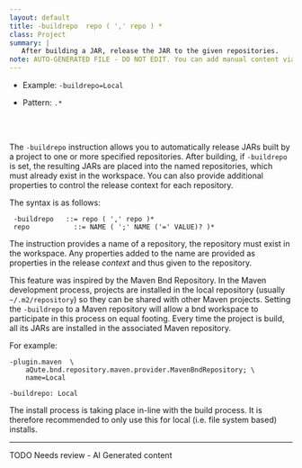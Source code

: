 ```yaml
---
layout: default
title: -buildrepo  repo ( ',' repo ) *
class: Project
summary: |
   After building a JAR, release the JAR to the given repositories.
note: AUTO-GENERATED FILE - DO NOT EDIT. You can add manual content via same filename in ext folder. 
---
```


- Example: `-buildrepo=Local`

- Pattern: `.*`

<!-- Manual content from: ext/buildrepo.md --><br /><br />

The `-buildrepo` instruction allows you to automatically release JARs built by a project to one or more specified repositories. After building, if `-buildrepo` is set, the resulting JARs are placed into the named repositories, which must already exist in the workspace. You can also provide additional properties to control the release context for each repository.

The syntax is as follows:

	 -buildrepo   ::= repo ( ',' repo )*
	 repo			::= NAME ( ';' NAME ('=' VALUE)? )*
	 
The instruction provides a name of a repository, the repository must exist in the workspace. Any properties added to the name are provided as properties in the release _context_ and thus given to the repository.

This feature was inspired by the Maven Bnd Repository. In the Maven development process, projects are installed in the local repository (usually `~/.m2/repository`) so they can be shared with other Maven projects. Setting the `-buildrepo` to a Maven repository will allow a bnd workspace to participate in this process on equal footing. Every time the project is build, all its JARs are installed in the associated Maven repository.

For example:

	-plugin.maven  \
		aQute.bnd.repository.maven.provider.MavenBndRepository; \
		name=Local
		
	-buildrepo: Local

The install process is taking place in-line with the build process. It is therefore recommended to only use this for local (i.e. file system based) installs.

<hr />
TODO Needs review - AI Generated content

